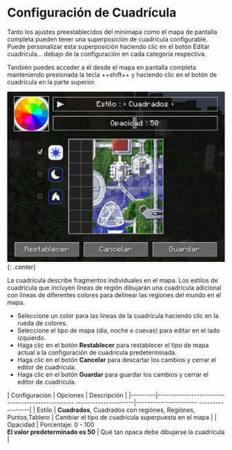 # **Configuración de Cuadrícula**

Tanto los ajustes preestablecidos del minimapa como el mapa de pantalla completa pueden tener una superposición de cuadrícula configurable. Puede personalizar esta superposición haciendo clic en el botón Editar cuadrícula… debajo de la configuración en cada categoría respectiva.

También puedes acceder a él desde el mapa en pantalla completa manteniendo presionada la tecla ++shift++ y haciendo clic en el botón de cuadrícula en la parte superior.

![Configuración de Cuadrícula](../../img/settings/client/grid.png){: .center}


La cuadrícula describe fragmentos individuales en el mapa. Los estilos de cuadrícula que incluyen líneas de región dibujarán una cuadrícula adicional con líneas de diferentes colores para delinear las regiones del mundo en el mapa.

- Seleccione un color para las líneas de la cuadrícula haciendo clic en la rueda de colores.
- Seleccione el tipo de mapa (día, noche o cuevas) para editar en el lado izquierdo.
- Haga clic en el botón **Restablecer** para restablecer el tipo de mapa actual a la configuración de cuadrícula predeterminada.
- Haga clic en el botón **Cancelar** para descartar los cambios y cerrar el editor de cuadrícula.
- Haga clic en el botón **Guardar** para guardar los cambios y cerrar el editor de cuadrícula.

| Configuración | Opciones | Descripción |
|---------|------------------------------------------------ ---------------------|---------------------- -----------------|
| Estilo | **Cuadrados**, Cuadrados con regiónes, Regiónes, Puntos,Tablero | Cambiar el tipo de cuadrícula superpuesta en el mapa |
| Opacidad | Porcentaje: 0 - 100 <br>**El valor predeterminado es 50** | Qué tan opaca debe dibujarse la cuadrícula |
